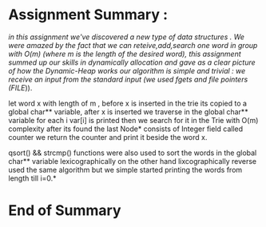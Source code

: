 # Assignment Summary :

*in this assignment we've discovered a new type of data structures . 
We were amazed by the fact that we can reteive,add,search one word in group with O(m) 
(where m is the length of the desired word), this assignment summed up our skills in dynamically allocation 
and gave as a clear picture of how the Dynamic-Heap works our algorithm is simple and trivial : we receive an input from the standard input (we used fgets and file pointers (FILE*)).

let word x with length of m , before x is inserted in the trie its copied to a global char** variable, after x is inserted 
we traverse in the global char** variable for each i var[i] is printed then we search for it in the Trie with O(m) complexity 
after its found the last Node* consists of Integer field called counter we return the counter and print it beside the word x.

qsort() && strcmp() functions were also used to sort the words in the global char** variable lexicographically 
on the other hand lixcographically reverse used the same algorithm but we simple started printing the words from length till i=0.*

# End of Summary
